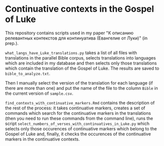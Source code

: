 # Continuative contexts in the Gospel of Luke

This repository contains scripts used in my paper "К описанию релевантных контекстов для континуатива (Евангелие от Луки)" (in prep.).

`what_langs_have_Luke_translations.py` takes a list of all files with translations in the parallel Bible corpus, selects translations into languages which are included in my database and then selects only those translations which contain the translation of the Gospel of Luke. The results are saved to `bible_to_analyze.txt`.

Then I manually select the version of the translation for each language (if there are more than one) and put the name of the file to the column `Bible` in the current version of `sample.csv`.

`find_contexts_with_continuative_markers.Rmd` contains the description of the rest of the process: it takes continuative markers, creates a set of commands which search for the continuative markers in the translations (then you need to run these commands from the command line), runs the script `select_numbers_of_verses_with_continuatives_in_Luke.py` which selects only those occurences of continuative markers which belong to the Gospel of Luke and, finally, it checks the occurences of the continuative markers in the continuative contexts.
